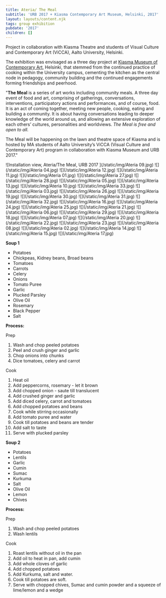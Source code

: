 ```yaml
---
title: Ateria/ The Meal
subtitle: 'URB 2017 + Kiasma Contemporary Art Museum, Helsinki, 2017'
layout: layouts/content.njk
tags: group exhibition
pubdate: '2017'
children: []
---
```

Project in collaboration with Kiasma Theatre and students of Visual Culture and Contemporary Art (ViCCA), Aalto University, Helsinki.

The exhibition was envisaged as a three day project at [Kiasma Museum of Contemporary Art](https://kiasma.fi/en/), Helsinki, that stemmed from the continued practice of cooking within the University campus, cementing the kitchen as the central node in pedagogy, community building and the continued engagements forming friendships and peerhood.

"**The Meal** is a series of art works including community meals. A three day event of food and art, comprising of gatherings, conversations, interventions, participatory actions and performances, and of course, food. It is an act of coming together, meeting new people, cooking, eating and building a community. It is about having conversations leading to deeper knowledge of the world around us, and allowing an extensive exploration of each others’ cultures, personalities and worldviews. _The Meal is free and open to all._

The Meal will be happening on the lawn and theatre space of Kiasma and is hosted by MA students of Aalto University’s ViCCA (Visual Culture and Contemporary Art) program in collaboration with Kiasma Museum and URB 2017."

![Installation view, Ateria/The Meal, URB 2017 ](/static/img/Ateria 09.jpg)
![](/static/img/Ateria 04.jpg)
![](/static/img/Ateria 12.jpg)
![](/static/img/Ateria 11.jpg)
![](/static/img/Ateria 01.jpg)
![](/static/img/Ateria 27.jpg)
![](/static/img/Ateria 28.jpg)
![](/static/img/Ateria 05.jpg)
![](/static/img/Ateria 13.jpg)
![](/static/img/Ateria 10.jpg)
![](/static/img/Ateria 33.jpg)
![](/static/img/Ateria 03.jpg)
![](/static/img/Ateria 26.jpg)
![](/static/img/Ateria 19.jpg)
![](/static/img/Ateria 30.jpg)
![](/static/img/Ateria 31.jpg)
![](/static/img/Ateria 32.jpg)
![](/static/img/Ateria 16.jpg)
![](/static/img/Ateria 24.jpg)
![](/static/img/Ateria 25.jpg)
![](/static/img/Ateria 21.jpg)
![](/static/img/Ateria 06.jpg)
![](/static/img/Ateria 29.jpg)
![](/static/img/Ateria 18.jpg)
![](/static/img/Ateria 07.jpg)
![](/static/img/Ateria 20.jpg)
![](/static/img/Ateria 22.jpg)
![](/static/img/Ateria 23.jpg)
![](/static/img/Ateria 08.jpg)
![](/static/img/Ateria 02.jpg)
![](/static/img/Ateria 14.jpg)
![](/static/img/Ateria 15.jpg)
![](/static/img/Ateria 17.jpg)


**Soup 1**

* Potatoes
* Chickpeas, Kidney beans, Broad beans
* Tomatoes
* Carrots
* Celery
* Onions
* Tomato Puree
* Garlic
* Plucked Parsley
* Olive Oil
* Rosemary
* Black Pepper
* Salt

**Process:**

Prep

1. Wash and chop peeled potatoes
2. Peel and crush ginger and garlic
3. Chop onions into chunks
4. Dice tomatoes, celery and carrot

Cook

1. Heat oil
2. Add peppercorns, rosemary - let it brown
3. Add chopped onion - saute till translucent
4. Add crushed ginger and garlic
5. Add diced celery, carrot and tomatoes
6. Add chopped potatoes and beans
7. Cook while stirring occasionally
8. Add tomato puree and water
9. Cook till potatoes and beans are tender
10. Add salt to taste
11. Serve with plucked parsley



**Soup 2**

* Potatoes
* Lentils
* Garlic
* Cumin
* Sumac
* Kurkuma
* Salt
* Olive Oil
* Lemon
* Chives

**Process:**

Prep

1. Wash and chop peeled potatoes
2. Wash lentils

Cook

1. Roast lentils without oil in the pan
2. Add oil to heat in pan, add cumin
3. Add whole cloves of garlic
4. Add chopped potatoes
5. Add Kurkuma, salt and water.
6. Cook till potatoes are soft.
7. Serve with chopped chives, Sumac and cumin powder and a squeeze of lime/lemon and a wedge
